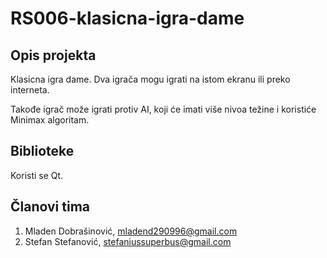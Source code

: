 # RS006-klasicna-igra-dame

## Opis projekta
Klasicna igra dame. Dva igrača mogu igrati na istom ekranu ili preko interneta.

Takođe igrač može igrati protiv AI, koji će imati više nivoa težine i koristiće Minimax algoritam.

## Biblioteke
Koristi se Qt.

## Članovi tima
1. Mladen Dobrašinović, mladend290996@gmail.com
2. Stefan Stefanović, stefaniussuperbus@gmail.com
